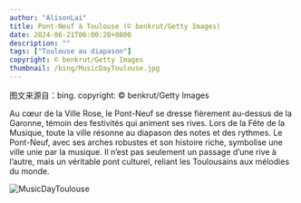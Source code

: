 ```yaml
---
author: "AlisonLai"
title: Pont-Neuf à Toulouse (© benkrut/Getty Images)
date: 2024-06-21T06:00:28+0800
description: ""
tags: ["Toulouse au diapason"]
copyright: © benkrut/Getty Images
thumbnail: /bing/MusicDayToulouse.jpg
---
```

图文来源自：bing.  copyright: © benkrut/Getty Images

Au cœur de la Ville Rose, le Pont-Neuf se dresse fièrement au-dessus de la Garonne, témoin des festivités qui animent ses rives. Lors de la Fête de la Musique, toute la ville résonne au diapason des notes et des rythmes. Le Pont-Neuf, avec ses arches robustes et son histoire riche, symbolise une ville unie par la musique. Il n’est pas seulement un passage d’une rive à l’autre, mais un véritable pont culturel, reliant les Toulousains aux mélodies du monde.

![MusicDayToulouse](/bing/MusicDayToulouse.jpg)